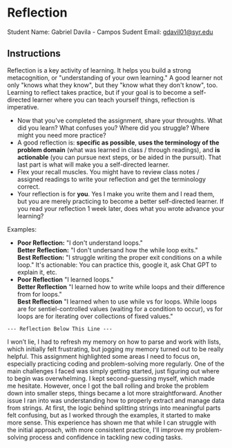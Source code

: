 # Reflection

Student Name:  Gabriel Davila - Campos
Sudent Email:  gdavil01@syr.edu

## Instructions

Reflection is a key activity of learning. It helps you build a strong metacognition, or "understanding of your own learning." A good learner not only "knows what they know", but they "know what they don't know", too. Learning to reflect takes practice, but if your goal is to become a self-directed learner where you can teach yourself things, reflection is imperative.

- Now that you've completed the assignment, share your throughts. What did you learn? What confuses you? Where did you struggle? Where might you need more practice?
- A good reflection is: **specific as possible**,  **uses the terminology of the problem domain** (what was learned in class / through readings), and **is actionable** (you can pursue next steps, or be aided in the pursuit). That last part is what will make you a self-directed learner.
- Flex your recall muscles. You might have to review class notes / assigned readings to write your reflection and get the terminology correct.
- Your reflection is for **you**. Yes I make you write them and I read them, but you are merely practicing to become a better self-directed learner. If you read your reflection 1 week later, does what you wrote advance your learning?

Examples:

- **Poor Reflection:**  "I don't understand loops."   
**Better Reflection:** "I don't undersand how the while loop exits."   
**Best Reflection:** "I struggle writing the proper exit conditions on a while loop." It's actionable: You can practice this, google it, ask Chat GPT to explain it, etc. 
-  **Poor Reflection** "I learned loops."   
**Better Reflection** "I learned how to write while loops and their difference from for loops."   
**Best Reflection** "I learned when to use while vs for loops. While loops are for sentiel-controlled values (waiting for a condition to occur), vs for loops are for iterating over collections of fixed values."

`--- Reflection Below This Line ---`


I won’t lie, I had to refresh my memory on how to parse and work with lists, which initially felt frustrating, but jogging my memory turned out to be really helpful. This assignment highlighted some areas I need to focus on, especially practicing coding and problem-solving more regularly. One of the main challenges I faced was simply getting started, just figuring out where to begin was overwhelming. I kept second-guessing myself, which made me hesitate. However, once I got the ball rolling and broke the problem down into smaller steps, things became a lot more straightforward. Another issue I ran into was understanding how to properly extract and manage data from strings. At first, the logic behind splitting strings into meaningful parts felt confusing, but as I worked through the examples, it started to make more sense. This experience has shown me that while I can struggle with the initial approach, with more consistent practice, I'll improve my problem-solving process and confidence in tackling new coding tasks.